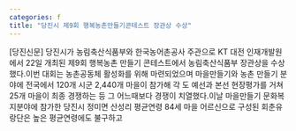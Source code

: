 ```yaml
---
categories: f
title: "당진시 제9회 행복농촌만들기콘테스트 장관상 수상"
---
```

[당진신문] 당진시가 농림축산식품부와 한국농어촌공사 주관으로 KT 대전 인재개발원에서 22일 개최된 제9회 행복농촌 만들기 콘테스트에서 농림축산식품부 장관상을 수상했다.이번 대회는 농촌공동체 활성화를 위해 마련되었으며 마을만들기와 농촌 만들기 분야에 전국에서 120개 시군 2,440개 마을이 참가해 각 도 예선과 본선 현장평가를 거쳐 25개 마을이 최종 경쟁하는 등 그 어느때보다 경쟁이 치열했다.이날 마을만들기 문화복지분야에 참가한 당진시 정미면 산성리 평균연령 84세 마을 어르신으로 구성된 회춘유랑단은 높은 평균연령에도 불구하고